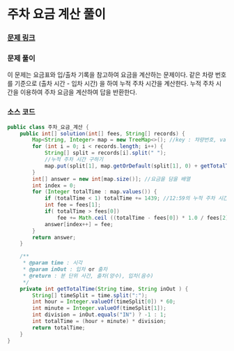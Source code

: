 # 주차 요금 계산 풀이

### [문제 링크](https://school.programmers.co.kr/learn/courses/30/lessons/92341)

### 문제 풀이
이 문제는 요금표와 입/출차 기록을 참고하여 요금을 계산하는 문제이다.
같은 차량 번호를 기준으로 (출차 시간 - 입차 시간) 을 하여 누적 주차 시간을 계산한다.
누적 주차 시간을 이용하여 주차 요금을 계산하여 답을 반환한다.

### 소스 코드
```java
public class 주차_요금_계산 {
    public int[] solution(int[] fees, String[] records) {
        Map<String, Integer> map = new TreeMap<>(); //key : 챠량번호, values : 누적 주차 시간 
        for (int i = 0; i < records.length; i++) {
            String[] split = records[i].split(" ");
            //누적 주차 시간 구하기
            map.put(split[1], map.getOrDefault(split[1], 0) + getTotalTime(split[0], split[2]));
        }
        int[] answer = new int[map.size()]; //요금을 담을 배열
        int index = 0;
        for (Integer totalTime : map.values()) {
            if (totalTime < 1) totalTime += 1439; //12:59의 누적 주차 시간, (out)이 없는 경우
            int fee = fees[1];
            if( totalTime > fees[0])
                fee += Math.ceil ((totalTime - fees[0]) * 1.0 / fees[2]) * fees[3]; //요금 구하기
            answer[index++] = fee;
        }
        return answer;
    }

    /**
     * @param time : 시각
     * @param inOut : 입차 or 출차
     * @return : 분 단위 사간, 출차(양수), 입차(음수)
     */
    private int getTotalTime(String time, String inOut ) {
        String[] timeSplit = time.split(":");
        int hour = Integer.valueOf(timeSplit[0]) * 60;
        int minute = Integer.valueOf(timeSplit[1]);
        int division = inOut.equals("IN") ? -1 : 1;
        int totalTime = (hour + minute) * division;
        return totalTime;
    }
}
```